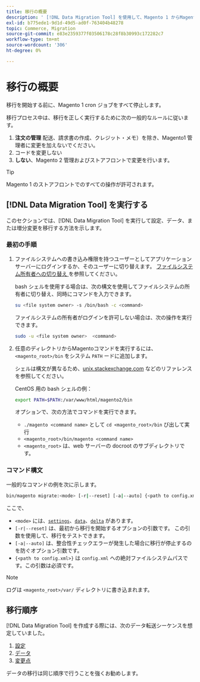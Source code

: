 ```yaml
---
title: 移行の概要
description: ' [!DNL Data Migration Tool] を使用して、Magento 1 からMagento 2 へのデータの移行を開始する方法を説明します。'
exl-id: b775ede1-9d1d-49d5-ad0f-763404b48278
topic: Commerce, Migration
source-git-commit: e83e2359377f03506178c28f8b30993c172282c7
workflow-type: tm+mt
source-wordcount: '306'
ht-degree: 0%

---
```


# 移行の概要

移行を開始する前に、Magento 1 cron ジョブをすべて停止します。

移行プロセス中は、移行を正しく実行するために次の一般的なルールに従います。

1. **注文の管理** 配送、請求書の作成、クレジット・メモ）を除き、Magento1 管理者に変更を加えないでください。
1. コードを変更しない **&#x200B;**
1. **しない**、Magento 2 管理およびストアフロントで変更を行います。

>[!TIP]
>
>Magento 1 のストアフロントでのすべての操作が許可されます。

## [!DNL Data Migration Tool] を実行する

このセクションでは、[!DNL Data Migration Tool] を実行して設定、データ、または増分変更を移行する方法を示します。

### 最初の手順

1. ファイルシステムへの書き込み権限を持つユーザーとしてアプリケーションサーバーにログインするか、そのユーザーに切り替えます。 [ ファイルシステム所有者への切り替え ](../../../installation/prerequisites/file-system/overview.md) を参照してください。

   bash シェルを使用する場合は、次の構文を使用してファイルシステムの所有者に切り替え、同時にコマンドを入力できます。

   ```bash
   su <file system owner> -s /bin/bash -c <command>
   ```

   ファイルシステムの所有者がログインを許可しない場合は、次の操作を実行できます。

   ```bash
   sudo -u <file system owner>  <command>
   ```

1. 任意のディレクトリからMagentoコマンドを実行するには、`<magento_root>/bin` をシステム `PATH` ードに追加します。

   シェルは構文が異なるため、[unix.stackexchange.com](https://unix.stackexchange.com/questions/117467/how-to-permanently-set-environmental-variables) などのリファレンスを参照してください。

   CentOS 用の bash シェルの例：

   ```bash
   export PATH=$PATH:/var/www/html/magento2/bin
   ```

   オプションで、次の方法でコマンドを実行できます。

   - `./magento <command name>` として `cd <magento_root>/bin` び出して実行
   - `<magento_root>/bin/magento <command name>`
   - `<magento_root>` は、web サーバーの docroot のサブディレクトリです。

### コマンド構文

一般的なコマンドの例を次に示します。

```bash
bin/magento migrate:<mode> [-r|--reset] [-a|--auto] {<path to config.xml>}
```

ここで、

- `<mode>` には、[`settings`](settings.md)、[`data`](data.md)、[`delta`](delta.md) があります。
- `[-r|--reset]` は、最初から移行を開始するオプションの引数です。 この引数を使用して、移行をテストできます。
- `[-a|--auto]` は、整合性チェックエラーが発生した場合に移行が停止するのを防ぐオプション引数です。
- `{<path to config.xml>}` は `config.xml` への絶対ファイルシステムパスです。この引数は必須です。

>[!NOTE]
>
>ログは `<magento_root>/var/` ディレクトリに書き込まれます。


## 移行順序

[!DNL Data Migration Tool] を作成する際には、次のデータ転送シーケンスを想定していました。

1. [設定](settings.md)
1. [データ](data.md)
1. [変更点](delta.md)

データの移行は同じ順序で行うことを強くお勧めします。
